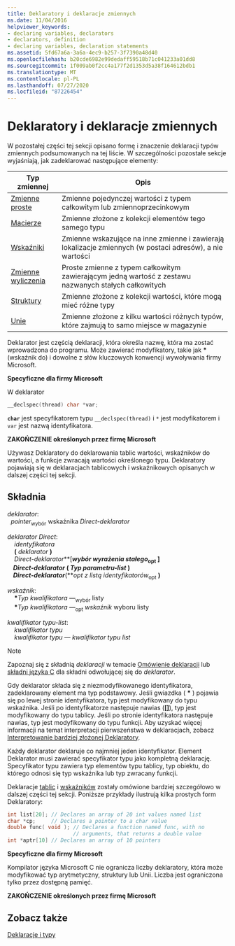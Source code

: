 ```yaml
---
title: Deklaratory i deklaracje zmiennych
ms.date: 11/04/2016
helpviewer_keywords:
- declaring variables, declarators
- declarators, definition
- declaring variables, declaration statements
ms.assetid: 5fd67a6a-3a6a-4ec9-b257-3f7390a48d40
ms.openlocfilehash: b20cde6982e99dedaff59518b71c041233a01dd8
ms.sourcegitcommit: 1f009ab0f2cc4a177f2d1353d5a38f164612bdb1
ms.translationtype: MT
ms.contentlocale: pl-PL
ms.lasthandoff: 07/27/2020
ms.locfileid: "87226454"
---
```

# <a name="declarators-and-variable-declarations"></a>Deklaratory i deklaracje zmiennych

W pozostałej części tej sekcji opisano formę i znaczenie deklaracji typów zmiennych podsumowanych na tej liście. W szczególności pozostałe sekcje wyjaśniają, jak zadeklarować następujące elementy:

|Typ zmiennej|Opis|
|----------------------|-----------------|
|[Zmienne proste](../c-language/simple-variable-declarations.md)|Zmienne pojedynczej wartości z typem całkowitym lub zmiennoprzecinkowym|
|[Macierze](../c-language/array-declarations.md)|Zmienne złożone z kolekcji elementów tego samego typu|
|[Wskaźniki](../c-language/pointer-declarations.md)|Zmienne wskazujące na inne zmienne i zawierają lokalizacje zmiennych (w postaci adresów), a nie wartości|
|[Zmienne wyliczenia](../c-language/c-enumeration-declarations.md)|Proste zmienne z typem całkowitym zawierającym jedną wartość z zestawu nazwanych stałych całkowitych|
|[Struktury](../c-language/structure-declarations.md)|Zmienne złożone z kolekcji wartości, które mogą mieć różne typy|
|[Unie](../c-language/union-declarations.md)|Zmienne złożone z kilku wartości różnych typów, które zajmują to samo miejsce w magazynie|

Deklarator jest częścią deklaracji, która określa nazwę, która ma zostać wprowadzona do programu. Może zawierać modyfikatory, takie jak <strong>\*</strong> (wskaźnik do) i dowolne z słów kluczowych konwencji wywoływania firmy Microsoft.

**Specyficzne dla firmy Microsoft**

W deklarator

```C
__declspec(thread) char *var;
```

**`char`** jest specyfikatorem typu `__declspec(thread)` i `*` jest modyfikatorem i `var` jest nazwą identyfikatora.

**ZAKOŃCZENIE określonych przez firmę Microsoft**

Używasz Deklaratory do deklarowania tablic wartości, wskaźników do wartości, a funkcje zwracają wartości określonego typu. Deklaratory pojawiają się w deklaracjach tablicowych i wskaźnikowych opisanych w dalszej części tej sekcji.

## <a name="syntax"></a>Składnia

*deklarator*:<br/>
&nbsp;&nbsp;*pointer*<sub>wybór</sub> wskaźnika *Direct-deklarator*

*deklarator Direct*:<br/>
&nbsp;&nbsp;&nbsp;&nbsp;*identyfikatora*<br/>
&nbsp;&nbsp;&nbsp;&nbsp;**(**  *deklarator*  **)**<br/>
&nbsp;&nbsp;&nbsp;&nbsp;*Direct-deklarator***[***wybór wyrażenia stałego*<sub>opt</sub> **]**    <br/>
&nbsp;&nbsp;&nbsp;&nbsp;*Direct-deklarator*  **(**  *Typ parametru-list*  **)**<br/>
&nbsp;&nbsp;&nbsp;&nbsp;*Direct-deklarator***(***opt z listą identyfikatorów*<sub>opt</sub> **)**    

*wskaźnik*:<br/>
&nbsp;&nbsp;&nbsp;&nbsp;<strong>\*</strong>*Typ kwalifikatora —*<sub>wybór</sub> listy<br/>
&nbsp;&nbsp;&nbsp;&nbsp;<strong>\*</strong>*Typ kwalifikatora —*<sub>opt</sub> *wskaźnik* wyboru listy

*kwalifikator typu-list*:<br/>
&nbsp;&nbsp;&nbsp;&nbsp;*kwalifikator typu*<br/>
&nbsp;&nbsp;&nbsp;&nbsp;*kwalifikator typu — kwalifikator typu list*

> [!NOTE]
> Zapoznaj się z składnią *deklaracji* w temacie [Omówienie deklaracji](../c-language/overview-of-declarations.md) lub [składni języka C](../c-language/c-language-syntax-summary.md) dla składni odwołującej się do *deklarator*.

Gdy deklarator składa się z niezmodyfikowanego identyfikatora, zadeklarowany element ma typ podstawowy. Jeśli gwiazdka ( <strong>\*</strong> ) pojawia się po lewej stronie identyfikatora, typ jest modyfikowany do typu wskaźnika. Jeśli po identyfikatorze następuje nawias (**[]**), typ jest modyfikowany do typu tablicy. Jeśli po stronie identyfikatora następuje nawias, typ jest modyfikowany do typu funkcji. Aby uzyskać więcej informacji na temat interpretacji pierwszeństwa w deklaracjach, zobacz [Interpretowanie bardziej złożonej Deklaratory](../c-language/interpreting-more-complex-declarators.md).

Każdy deklarator deklaruje co najmniej jeden identyfikator. Element Deklarator musi zawierać specyfikator typu jako kompletną deklarację. Specyfikator typu zawiera typ elementów typu tablicy, typ obiektu, do którego odnosi się typ wskaźnika lub typ zwracany funkcji.

Deklaracje [tablic](../c-language/array-declarations.md) i [wskaźników](../c-language/pointer-declarations.md) zostały omówione bardziej szczegółowo w dalszej części tej sekcji. Poniższe przykłady ilustrują kilka prostych form Deklaratory:

```C
int list[20]; // Declares an array of 20 int values named list
char *cp;     // Declares a pointer to a char value
double func( void ); // Declares a function named func, with no
                     // arguments, that returns a double value
int *aptr[10] // Declares an array of 10 pointers
```

**Specyficzne dla firmy Microsoft**

Kompilator języka Microsoft C nie ogranicza liczby deklaratory, która może modyfikować typ arytmetyczny, struktury lub Unii. Liczba jest ograniczona tylko przez dostępną pamięć.

**ZAKOŃCZENIE określonych przez firmę Microsoft**

## <a name="see-also"></a>Zobacz także

[Deklaracje i typy](../c-language/declarations-and-types.md)
